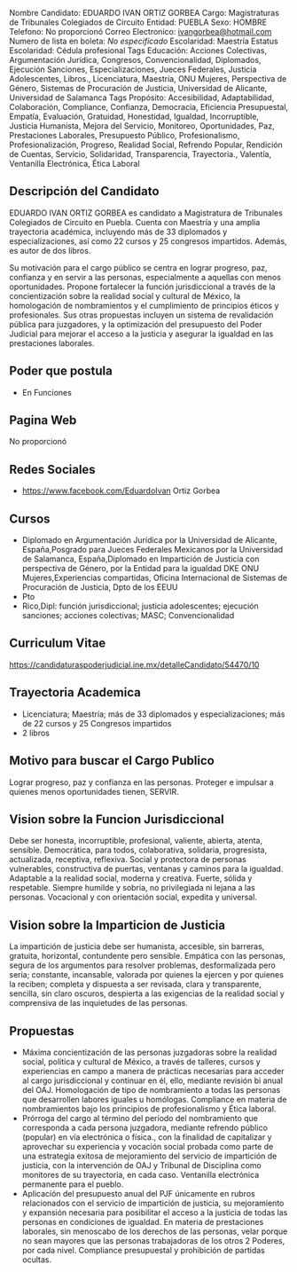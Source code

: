 Nombre Candidato: EDUARDO IVAN ORTIZ GORBEA
Cargo: Magistraturas de Tribunales Colegiados de Circuito
Entidad: PUEBLA
Sexo: HOMBRE
Telefono: No proporcionó
Correo Electronico: ivangorbea@hotmail.com
Numero de lista en boleta: *No especificado*
Escolaridad: Maestría
Estatus Escolaridad: Cédula profesional
Tags Educación: Acciones Colectivas, Argumentación Jurídica, Congresos, Convencionalidad, Diplomados, Ejecución Sanciones, Especializaciones, Jueces Federales, Justicia Adolescentes, Libros., Licenciatura, Maestría, ONU Mujeres, Perspectiva de Género, Sistemas de Procuración de Justicia, Universidad de Alicante, Universidad de Salamanca
Tags Propósito: Accesibilidad, Adaptabilidad, Colaboración, Compliance, Confianza, Democracia, Eficiencia Presupuestal, Empatía, Evaluación, Gratuidad, Honestidad, Igualdad, Incorruptible, Justicia Humanista, Mejora del Servicio, Monitoreo, Oportunidades, Paz, Prestaciones Laborales, Presupuesto Público, Profesionalismo, Profesionalización, Progreso, Realidad Social, Refrendo Popular, Rendición de Cuentas, Servicio, Solidaridad, Transparencia, Trayectoria., Valentía, Ventanilla Electrónica, Ética Laboral


## Descripción del Candidato 

EDUARDO IVAN ORTIZ GORBEA es candidato a Magistratura de Tribunales Colegiados de Circuito en Puebla. Cuenta con Maestría y una amplia trayectoria académica, incluyendo más de 33 diplomados y especializaciones, así como 22 cursos y 25 congresos impartidos. Además, es autor de dos libros.

Su motivación para el cargo público se centra en lograr progreso, paz, confianza y en servir a las personas, especialmente a aquellas con menos oportunidades. Propone fortalecer la función jurisdiccional a través de la concientización sobre la realidad social y cultural de México, la homologación de nombramientos y el cumplimiento de principios éticos y profesionales.  Sus otras propuestas incluyen un sistema de revalidación pública para juzgadores, y la optimización del presupuesto del Poder Judicial para mejorar el acceso a la justicia y asegurar la igualdad en las prestaciones laborales.


## Poder que postula

- En Funciones


## Pagina Web

No proporcionó


## Redes Sociales

- https://www.facebook.com/EduardoIvan Ortiz Gorbea


## Cursos

- Diplomado en Argumentación Jurídica por la Universidad de Alicante, España,Posgrado para Jueces Federales Mexicanos por la Universidad de Salamanca, España,Diplomado en Impartición de Justicia con perspectiva de Género, por la Entidad para la igualdad DKE ONU Mujeres,Experiencias compartidas, Oficina Internacional de Sistemas de Procuración de Justicia, Dpto de los EEUU
- Pto
- Rico,Dipl: función jurisdiccional; justicia adolescentes; ejecución sanciones; acciones colectivas; MASC; Convencionalidad


## Curriculum Vitae

https://candidaturaspoderjudicial.ine.mx/detalleCandidato/54470/10


## Trayectoria Academica

- Licenciatura; Maestría; más de 33 diplomados y especializaciones; más de 22 cursos y 25 Congresos impartidos
- 2 libros


## Motivo para buscar el Cargo Publico

Lograr progreso, paz y confianza en las personas. Proteger e impulsar a quienes menos oportunidades tienen, SERVIR.


## Vision sobre la Funcion Jurisdiccional

Debe ser honesta, incorruptible, profesional, valiente, abierta, atenta, sensible. Democrática, para todos, colaborativa, solidaria, progresista, actualizada, receptiva, reflexiva. Social y protectora de personas vulnerables, constructiva de puertas, ventanas y caminos para la igualdad. Adaptable a la realidad social, moderna y creativa. Fuerte, sólida y respetable. Siempre humilde y sobria, no privilegiada ni lejana a las personas. Vocacional y con orientación social, expedita y universal.


## Vision sobre la Imparticion de Justicia

La impartición de justicia debe ser humanista, accesible, sin barreras, gratuita, horizontal, contundente pero sensible. Empática con las personas, segura de los argumentos para resolver problemas, desformalizada pero seria; constante, incansable, valorada por quienes la ejercen y por quienes la reciben; completa y dispuesta a ser revisada, clara y transparente, sencilla, sin claro oscuros, despierta a las exigencias de la realidad social y comprensiva de las inquietudes de las personas.


## Propuestas

- Máxima concientización de las personas juzgadoras sobre la realidad social, política y cultural de México, a través de talleres, cursos y experiencias en campo a manera de prácticas necesarias para acceder al cargo jurisdiccional y continuar en él, ello, mediante revisión bi anual del OAJ. Homologación de tipo de nombramiento a todas las personas que desarrollen labores iguales u homólogas. Compliance en materia de nombramientos bajo los principios de profesionalismo y Ética laboral.
- Prórroga del cargo al término del periodo del nombramiento que corresponda a cada persona juzgadora, mediante refrendo público (popular) en vía electrónica o física., con la finalidad de capitalizar y aprovechar su experiencia y vocación social probada como parte de una estrategia exitosa de mejoramiento del servicio de impartición de justicia, con la intervención de OAJ y Tribunal de Disciplina como monitores de su trayectoria, en cada caso. Ventanilla electrónica permanente para el pueblo.
- Aplicación del presupuesto anual del PJF únicamente en rubros relacionados con el servicio de impartición de justicia, su mejoramiento y expansión necesaria para posibilitar el acceso a la justicia de todas las personas en condiciones de igualdad. En materia de prestaciones laborales, sin menoscabo de los derechos de las personas, velar porque no sean mayores que las personas trabajadoras de los otros 2 Poderes, por cada nivel. Compliance presupuestal y prohibición de partidas ocultas.

